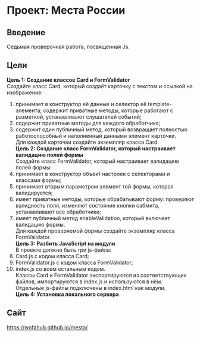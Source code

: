 # Проект: Места России  

## Введение  
Седьмая проверочная работа, посвященная Js.  
## Цели  
**Цель 1: Создание классов Card и FormValidator**  
Создайте класс Card, который создаёт карточку с текстом и ссылкой на изображение:  
1. принимает в конструктор её данные и селектор её template-элемента;
содержит приватные методы, которые работают с разметкой, устанавливают слушателей событий;  
2. содержит приватные методы для каждого обработчика;  
3. содержит один публичный метод, который возвращает полностью работоспособный и наполненный данными элемент карточки.  
Для каждой карточки создайте экземпляр класса Card.  
**Цель 2: Создание класс FormValidator, который настраивает валидацию полей формы**  
Создайте класс FormValidator, который настраивает валидацию полей формы:
1. принимает в конструктор объект настроек с селекторами и классами формы;  
2. принимает вторым параметром элемент той формы, которая валидируется;
3. имеет приватные методы, которые обрабатывают форму: проверяют валидность поля, изменяют состояние кнопки сабмита, устанавливают все обработчики;  
4. имеет публичный метод enableValidation, который включает валидацию формы.  
Для каждой проверяемой формы создайте экземпляр класса FormValidator.  
**Цель 3: Разбить JavaScript на модули**  
В проекте должно быть три js-файла:  
1. Card.js с кодом класса Card;  
2. FormValidator.js с кодом класса FormValidator;  
3. index.js со всем остальным кодом.  
Классы Card и FormValidator экспортируются из соответствующих файлов, импортируются в index.js и используются в нём.  
Отдельные js-файлы подключены в index.html как модули.  
**Цель 4: Установка локального сервера**  
## Сайт  
https://wofahub.github.io/mesto/

